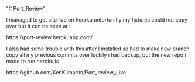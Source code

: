 "# Port_Review" 
<p>I managed to get site live on heroku unfortunitly my fixtures could not copy over but it can be seen at :  </p>
https://port-review.herokuapp.com/
<br>
<p> I also had some trouble with this after I installed so had to make new branch copy all my previous commits over luckily i had backup, but the new repo i made to run heroku is  </p>
https://github.com/KenKilmartin/Port_review_Live